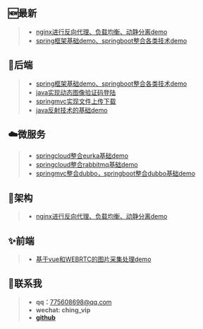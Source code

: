 ﻿---
home: true
heroImage: /logo.jpg
actionText: get start →
actionLink: /front/
footer: MIT Licensed | Copyright © 2019-chenyanan
---

## :new:最新
> - [nginx进行反向代理、负载均衡、动静分离demo](https://github.com/ching7/nginxStudy)
> - [spring框架基础demo、springboot整合各类技术demo](https://github.com/ching7/springStudy)

## :key:后端 
> - [spring框架基础demo、springboot整合各类技术demo](https://github.com/ching7/springStudy)
> - [java实现动态图像验证码登陆](https://github.com/ching7/springStudy/tree/master/validCode)
> - [springmvc实现文件上传下载](https://github.com/ching7/springStudy/tree/master/springmvc)
> - [java反射技术的基础demo](https://github.com/ching7/springStudy/tree/master/java-reflect/src)

## :cloud:微服务 
> - [springcloud整合eurka基础demo](https://github.com/ching7/springStudy/tree/master/springcloud-eureka)
> - [springcloud整合rabbitmq基础demo](https://github.com/ching7/springStudy)
> - [springmvc整合dubbo，springboot整合dubbo基础demo](https://github.com/ching7/dubboStudy)

## :hammer:架构 
> - [nginx进行反向代理、负载均衡、动静分离demo](https://github.com/ching7/nginxStudy)

## :sparkles:前端
> - [基于vue和WEBRTC的图片采集处理demo](https://github.com/ching7/imageCaptureDemo/blob/master/imageCapture.html)

## :raised_hands:联系我
> - **qq：**<775608698@qq.com>
> - **wechat: ching_vip**
> - **[github](https://github.com/ching7)**